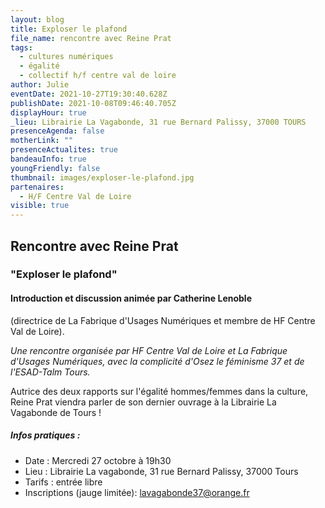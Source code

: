 ```yaml
---
layout: blog
title: Exploser le plafond
file_name: rencontre avec Reine Prat
tags:
  - cultures numériques
  - égalité
  - collectif h/f centre val de loire
author: Julie
eventDate: 2021-10-27T19:30:40.628Z
publishDate: 2021-10-08T09:46:40.705Z
displayHour: true
_lieu: Librairie La Vagabonde, 31 rue Bernard Palissy, 37000 TOURS
presenceAgenda: false
motherLink: ""
presenceActualites: true
bandeauInfo: true
youngFriendly: false
thumbnail: images/exploser-le-plafond.jpg
partenaires:
  - H/F Centre Val de Loire
visible: true
---
```

## Rencontre avec Reine Prat
### "Exploser le plafond"
#### Introduction et discussion animée par Catherine Lenoble
(directrice de La Fabrique d'Usages Numériques et membre de HF Centre Val de Loire).

*Une rencontre organisée par HF Centre Val de Loire et La Fabrique d'Usages Numériques, avec la complicité d'Osez le féminisme 37 et de l'ESAD-Talm Tours.*

Autrice des deux rapports sur l'égalité hommes/femmes dans la culture, Reine Prat viendra parler de son dernier ouvrage à la Librairie La Vagabonde de Tours !

##### Infos pratiques : 
* Date : Mercredi 27 octobre à 19h30
* Lieu : Librairie La vagabonde, 31 rue Bernard Palissy, 37000 Tours
* Tarifs : entrée libre
* Inscriptions (jauge limitée): lavagabonde37@orange.fr
